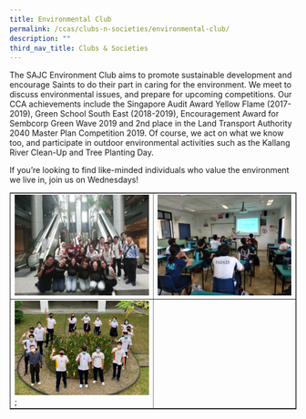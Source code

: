 ```yaml
---
title: Environmental Club
permalink: /ccas/clubs-n-societies/environmental-club/
description: ""
third_nav_title: Clubs & Societies
---
```

<p>The SAJC Environment Club aims to promote sustainable development and encourage Saints to do their part in caring for the environment. We meet to discuss environmental issues, and prepare for upcoming competitions. Our CCA achievements include the Singapore Audit Award Yellow Flame (2017-2019), Green School South East (2018-2019), Encouragement Award for Sembcorp Green Wave 2019 and 2nd place in the Land Transport Authority 2040 Master Plan Competition 2019. Of course, we act on what we know too, and participate in outdoor environmental activities such as the Kallang River Clean-Up and Tree Planting Day.</p>
<p>If you&rsquo;re looking to find like-minded individuals who value the environment we live in, join us on Wednesdays!</p>
<table style="border-collapse: collapse; width: 100%;" border="1">
<tbody>
<tr>
<td style="width: 50%;"><img src="/images/ec1.jpeg"></td>
<td style="width: 50%;"><img src="/images/ec2.jpg"></td>
</tr>
<tr>
<td style="width: 50%;"><img src="/images/ec3.jpeg">;</td>
<td style="width: 50%;">&nbsp;</td>
</tr>
</tbody>
</table>